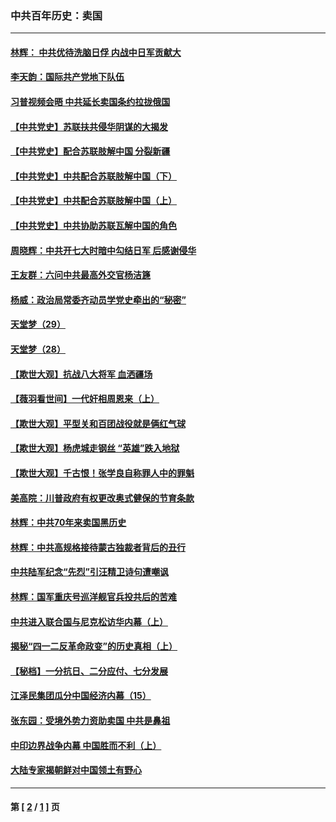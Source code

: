 ### 中共百年历史：卖国
---
#### [林辉： 中共优待洗脑日俘 内战中日军贡献大](../../pages/nf1176117/n13624644.md?12060430) 
#### [李天韵：国际共产党地下队伍](../../pages/nf1176117/n13611808.md?12060430) 
#### [习普视频会晤 中共延长卖国条约拉拢俄国](../../pages/nf1176117/n13060971.md?12060430) 
#### [【中共党史】苏联扶共侵华阴谋的大揭发](../../pages/nf1176117/n13056050.md?12060430) 
#### [【中共党史】配合苏联肢解中国 分裂新疆](../../pages/nf1176117/n13040700.md?12060430) 
#### [【中共党史】中共配合苏联肢解中国（下）](../../pages/nf1176117/n13035660.md?12060430) 
#### [【中共党史】中共配合苏联肢解中国（上）](../../pages/nf1176117/n13030262.md?12060430) 
#### [【中共党史】中共协助苏联瓦解中国的角色](../../pages/nf1176117/n13018109.md?12060430) 
#### [周晓辉：中共开七大时暗中勾结日军 后感谢侵华](../../pages/nf1176117/n12921960.md?12060430) 
#### [王友群：六问中共最高外交官杨洁篪](../../pages/nf1176117/n12836495.md?12060430) 
#### [杨威：政治局常委齐动员学党史牵出的“秘密”](../../pages/nf1176117/n12764642.md?12060430) 
#### [天堂梦（29）](../../pages/nf1176117/n12408465.md?12060430) 
#### [天堂梦（28）](../../pages/nf1176117/n12408309.md?12060430) 
#### [【欺世大观】抗战八大将军 血洒疆场](../../pages/nf1176117/n12357044.md?12060430) 
#### [【薇羽看世间】一代奸相周恩来（上）](../../pages/nf1176117/n12401109.md?12060430) 
#### [【欺世大观】平型关和百团战役就是俩红气球](../../pages/nf1176117/n12359157.md?12060430) 
#### [【欺世大观】杨虎城走钢丝 “英雄”跌入地狱](../../pages/nf1176117/n12358840.md?12060430) 
#### [【欺世大观】千古恨！张学良自称罪人中的罪魁](../../pages/nf1176117/n12358629.md?12060430) 
#### [美高院：川普政府有权更改奥式健保的节育条款](../../pages/nf1176117/n12242171.md?12060430) 
#### [林辉：中共70年来卖国黑历史](../../pages/nf1176117/n11552181.md?12060430) 
#### [林辉：中共高规格接待蒙古独裁者背后的丑行](../../pages/nf1176117/n11225005.md?12060430) 
#### [中共陆军纪念“先烈”引汪精卫诗句遭嘲讽](../../pages/nf1176117/n11153345.md?12060430) 
#### [林辉：国军重庆号巡洋舰官兵投共后的苦难](../../pages/nf1176117/n10997801.md?12060430) 
#### [中共进入联合国与尼克松访华内幕（上）](../../pages/nf1176117/n10138788.md?12060430) 
#### [揭秘“四一二反革命政变”的历史真相（上）](../../pages/nf1176117/n9996650.md?12060430) 
#### [【秘档】一分抗日、二分应付、七分发展](../../pages/nf1176117/n9331484.md?12060430) 
#### [江泽民集团瓜分中国经济内幕（15）](../../pages/nf1176117/n9268584.md?12060430) 
#### [张东园：受境外势力资助卖国 中共是鼻祖](../../pages/nf1176117/n9272480.md?12060430) 
#### [中印边界战争内幕 中国胜而不利（上）](../../pages/nf1176117/n9252458.md?12060430) 
#### [大陆专家揭朝鲜对中国领土有野心](../../pages/nf1176117/n9074056.md?12060430) 

---
#### 第 [ [2](./2.md?12060430) / [1](./1.md?12060430) ] 页
